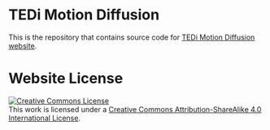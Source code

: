 # TEDi Motion Diffusion

This is the repository that contains source code for [TEDi Motion Diffusion website](https://threedle.github.io/).

<!-- If you find TEDi useful for your work please cite:

```
@InProceedings{
  author    = {Zhang, Zihan and Liu, Richard and Aberman, Kfir and Hanocka, Rana},
  title     = {TEDi: Temporally-Entangled Diffusion for Motion Synthesis},
  year      = {2023},
}
``` -->

# Website License
<a rel="license" href="http://creativecommons.org/licenses/by-sa/4.0/"><img alt="Creative Commons License" style="border-width:0" src="https://i.creativecommons.org/l/by-sa/4.0/88x31.png" /></a><br />This work is licensed under a <a rel="license" href="http://creativecommons.org/licenses/by-sa/4.0/">Creative Commons Attribution-ShareAlike 4.0 International License</a>.
